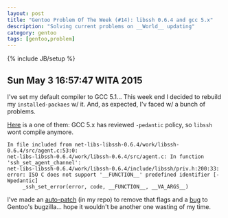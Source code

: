 ```yaml
---
layout: post
title: "Gentoo Problem Of The Week (#14): libssh 0.6.4 and gcc 5.x"
description: "Solving current problems on __World__ updating"
category: gentoo
tags: [gentoo,problem]
---
```

{% include JB/setup %}

Sun May  3 16:57:47 WITA 2015
-----------------------------

I've set my default compiler to GCC 5.1… This week end I decided to rebuild my `installed-packaes` w/ it.
And, as expected, I'v faced w/ a bunch of problems.

[Here](1) is a one of them:
GCC 5.x has reviewed `-pedantic` policy, so `libssh` wont compile anymore.

    In file included from net-libs-libssh-0.6.4/work/libssh-0.6.4/src/agent.c:53:0:
    net-libs-libssh-0.6.4/work/libssh-0.6.4/src/agent.c: In function 'ssh_set_agent_channel':
    net-libs-libssh-0.6.4/work/libssh-0.6.4/include/libssh/priv.h:200:33: error: ISO C does not support '__FUNCTION__' predefined identifier [-Wpedantic]
         _ssh_set_error(error, code, __FUNCTION__, __VA_ARGS__)

I've made an [auto-patch](2) (in my repo) to remove that flags and a [bug](3) to Gentoo's bugzilla… hope it wouldn't be
another one wasting of my time.

[1]: http://lists.freebsd.org/pipermail/freebsd-ports-bugs/2015-February/302737.html
[2]: https://github.com/zaufi/paludis-autopatches/blob/master/ebuild_unpack_post/net-libs/libssh-0.6.4/libssh-0.6.4-gcc-5.x-dont-use-padantic.patch
[3]: https://bugs.gentoo.org/show_bug.cgi?id=548468
